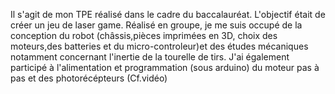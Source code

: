 Il s'agit de mon TPE réalisé dans le cadre du baccalauréat.
L'objectif était de créer un jeu de laser game.
Réalisé en groupe, je me suis occupé de la conception du robot (châssis,pièces imprimées en 3D, choix des moteurs,des batteries 
et du micro-controleur)et des études mécaniques notamment concernant l'inertie de la tourelle de tirs.
J'ai également participé à l'alimentation et programmation (sous arduino) du moteur pas à pas et des photorécépteurs (Cf.vidéo) 
